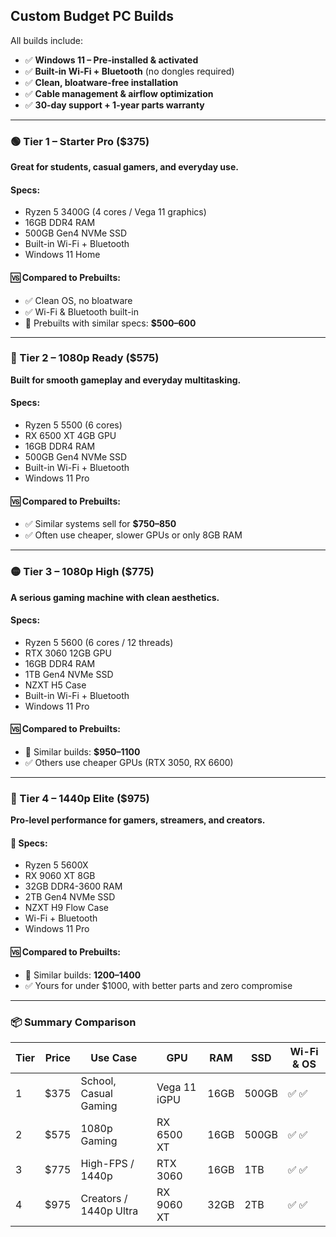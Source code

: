 ## Custom Budget PC Builds

All builds include:

* ✅ **Windows 11 – Pre-installed & activated**
* ✅ **Built-in Wi-Fi + Bluetooth** (no dongles required)
* ✅ **Clean, bloatware-free installation**
* ✅ **Cable management & airflow optimization**
* ✅ **30-day support + 1-year parts warranty**

---

### 🟢 Tier 1 – Starter Pro ($375)

**Great for students, casual gamers, and everyday use.**

#### Specs:

* Ryzen 5 3400G (4 cores / Vega 11 graphics)
* 16GB DDR4 RAM
* 500GB Gen4 NVMe SSD
* Built-in Wi-Fi + Bluetooth
* Windows 11 Home

#### 🆚 Compared to Prebuilts:

* ✅ Clean OS, no bloatware
* ✅ Wi-Fi & Bluetooth built-in
* 💸 Prebuilts with similar specs: **$500–600**

---

### 🔵 Tier 2 – 1080p Ready ($575)

**Built for smooth gameplay and everyday multitasking.**

#### Specs:

* Ryzen 5 5500 (6 cores)
* RX 6500 XT 4GB GPU
* 16GB DDR4 RAM
* 500GB Gen4 NVMe SSD
* Built-in Wi-Fi + Bluetooth
* Windows 11 Pro

#### 🆚 Compared to Prebuilts:

* ✅ Similar systems sell for **$750–850**
* ✅ Often use cheaper, slower GPUs or only 8GB RAM

---

### 🟡 Tier 3 – 1080p High ($775)

**A serious gaming machine with clean aesthetics.**

#### Specs:

* Ryzen 5 5600 (6 cores / 12 threads)
* RTX 3060 12GB GPU
* 16GB DDR4 RAM
* 1TB Gen4 NVMe SSD
* NZXT H5 Case
* Built-in Wi-Fi + Bluetooth
* Windows 11 Pro

#### 🆚 Compared to Prebuilts:

* 💸 Similar builds: **$950–1100**
* ✅ Others use cheaper GPUs (RTX 3050, RX 6600)

---

### 🔴 Tier 4 – 1440p Elite ($975)

**Pro-level performance for gamers, streamers, and creators.**

#### 🔧 Specs:

* Ryzen 5 5600X
* RX 9060 XT 8GB
* 32GB DDR4-3600 RAM
* 2TB Gen4 NVMe SSD
* NZXT H9 Flow Case
* Wi-Fi + Bluetooth
* Windows 11 Pro

#### 🆚 Compared to Prebuilts:

* 💸 Similar builds: **1200–1400**
* ✅ Yours for under $1000, with better parts and zero compromise

---

### 📦 Summary Comparison

| Tier | Price | Use Case               | GPU          | RAM  | SSD   | Wi-Fi & OS |
| ---- | ----- | ---------------------- | ------------ | ---- | ----- | ---------- |
| 1    | \$375 | School, Casual Gaming  | Vega 11 iGPU | 16GB | 500GB | ✅ ✅        |
| 2    | \$575 | 1080p Gaming           | RX 6500 XT   | 16GB | 500GB | ✅ ✅        |
| 3    | \$775 | High-FPS / 1440p       | RTX 3060     | 16GB | 1TB   | ✅ ✅        |
| 4    | \$975 | Creators / 1440p Ultra | RX 9060 XT   | 32GB | 2TB   | ✅ ✅        |
